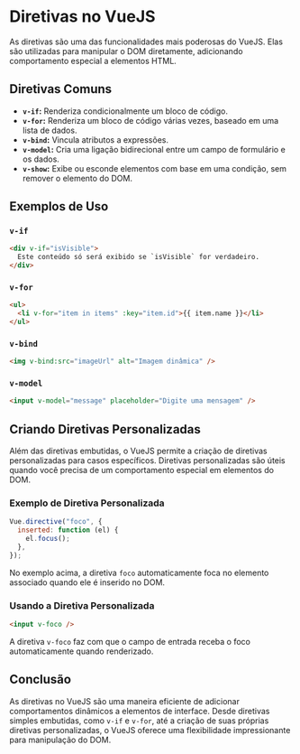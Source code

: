 # Diretivas no VueJS

As diretivas são uma das funcionalidades mais poderosas do VueJS. Elas são utilizadas para manipular o DOM diretamente, adicionando comportamento especial a elementos HTML.

## Diretivas Comuns

- **`v-if`:** Renderiza condicionalmente um bloco de código.
- **`v-for`:** Renderiza um bloco de código várias vezes, baseado em uma lista de dados.
- **`v-bind`:** Vincula atributos a expressões.
- **`v-model`:** Cria uma ligação bidirecional entre um campo de formulário e os dados.
- **`v-show`:** Exibe ou esconde elementos com base em uma condição, sem remover o elemento do DOM.

## Exemplos de Uso

### `v-if`

```html
<div v-if="isVisible">
  Este conteúdo só será exibido se `isVisible` for verdadeiro.
</div>
```

### `v-for`

```html
<ul>
  <li v-for="item in items" :key="item.id">{{ item.name }}</li>
</ul>
```

### `v-bind`

```html
<img v-bind:src="imageUrl" alt="Imagem dinâmica" />
```

### `v-model`

```html
<input v-model="message" placeholder="Digite uma mensagem" />
```

## Criando Diretivas Personalizadas

Além das diretivas embutidas, o VueJS permite a criação de diretivas personalizadas para casos específicos. Diretivas personalizadas são úteis quando você precisa de um comportamento especial em elementos do DOM.

### Exemplo de Diretiva Personalizada

```javascript
Vue.directive("foco", {
  inserted: function (el) {
    el.focus();
  },
});
```

No exemplo acima, a diretiva `foco` automaticamente foca no elemento associado quando ele é inserido no DOM.

### Usando a Diretiva Personalizada

```html
<input v-foco />
```

A diretiva `v-foco` faz com que o campo de entrada receba o foco automaticamente quando renderizado.

## Conclusão

As diretivas no VueJS são uma maneira eficiente de adicionar comportamentos dinâmicos a elementos de interface. Desde diretivas simples embutidas, como `v-if` e `v-for`, até a criação de suas próprias diretivas personalizadas, o VueJS oferece uma flexibilidade impressionante para manipulação do DOM.
